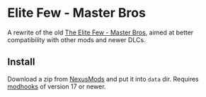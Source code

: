 # Elite Few - Master Bros

A rewrite of the old [The Elite Few - Master Bros][old-mod], aimed at better compatibility with other mods and newer DLCs.


## Install

Download a zip from [NexusMods][] and put it into `data` dir. Requires [modhooks][] of version 17 or newer.


[NexusMods]: ...
[modhooks]: https://www.nexusmods.com/battlebrothers/mods/42
[old-mod]: https://www.nexusmods.com/battlebrothers/mods/253
